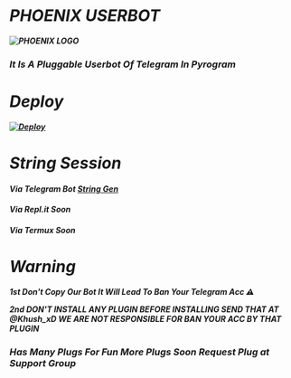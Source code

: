 # <b><i> PHOENIX USERBOT

![PHOENIX LOGO](https://telegra.ph/file/6b52567c50855d798adbe.jpg)

### It Is A Pluggable Userbot Of Telegram In Pyrogram 

# Deploy 

[![Deploy](https://www.herokucdn.com/deploy/button.svg)](https://heroku.com/deploy?template=https://github.com/PhoenixCoderZ/Phoenix-Userbot)

# String Session 

#### Via Telegram Bot [String Gen](https://t.me/KhushStringGen) 
#### Via Repl.it Soon
#### Via Termux Soon

# Warning

<b> 1st Don't Copy Our Bot It Will Lead To Ban Your Telegram Acc ⚠️</b>

<b> 2nd DON'T INSTALL ANY PLUGIN BEFORE INSTALLING SEND THAT AT @Khush_xD WE ARE NOT RESPONSIBLE FOR BAN YOUR ACC BY THAT PLUGIN </b>

### Has Many Plugs For Fun More Plugs Soon Request Plug at Support Group


